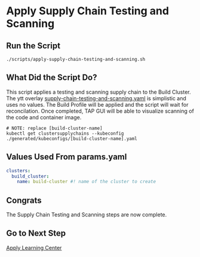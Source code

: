 # Apply Supply Chain Testing and Scanning

## Run the Script

```shell
./scripts/apply-supply-chain-testing-and-scanning.sh
```

## What Did the Script Do?

This script applies a testing and scanning supply chain to the Build Cluster. The ytt overlay [supply-chain-testing-and-scanning.yaml](../../profile-overlays/supply-chain-testing-and-scanning.yaml) is simplistic and uses no values. The Build Profile will be applied and the script will wait for reconcilation. Once completed, TAP GUI will be able to visualize scanning of the code and container image.

```shell
# NOTE: replace [build-cluster-name]
kubectl get clustersupplychains --kubeconfig ./generated/kubeconfigs/[build-cluster-name].yaml
```

## Values Used From params.yaml

```yaml
clusters:
  build_cluster:
    name: build-cluster #! name of the cluster to create
```

## Congrats

The Supply Chain Testing and Scanning steps are now complete.

## Go to Next Step

[Apply Learning Center](../learning-center/01-apply-learning-center.md)
